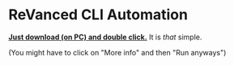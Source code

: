 # ReVanced CLI Automation


[**Just download (on PC) and double click.**](https://github.com/taku-nm/auto-cli/releases/download/v1.37/auto-cli-v1.37.bat) It is *that* simple.


(You might have to click on "More info" and then "Run anyways")
